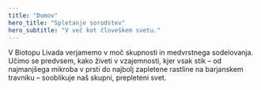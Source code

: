 ```yaml
---
title: "Domov"
hero_title: "Spletanje sorodstev"
hero_subtitle: "V več kot človeškem svetu."
---
```


V Biotopu Livada verjamemo v moč skupnosti in medvrstnega sodelovanja. Učimo se predvsem, kako živeti v vzajemnosti, kjer vsak stik – od najmanjšega mikroba v prsti do najbolj zapletene rastline na barjanskem travniku – sooblikuje naš skupni, prepleteni svet.  
